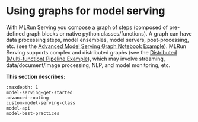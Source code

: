 # Using graphs for model serving

With MLRun Serving you compose a graph of steps (composed of pre-defined graph blocks or native python classes/functions). A graph can have data processing steps, model ensembles, model servers, post-processing, etc. (see the [Advanced Model Serving Graph Notebook Example](./graph-example.ipynb)). MLRun Serving supports complex and distributed graphs (see the [Distributed (Multi-function) Pipeline Example](./distributed-graph.ipynb)), which may involve streaming, data/document/image processing, NLP, and model monitoring, etc.

**This section describes:**

```{toctree}
:maxdepth: 1
model-serving-get-started
advanced-routing
custom-model-serving-class
model-api
model-best-practices
```
